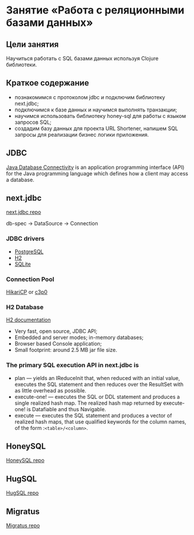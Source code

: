 # Занятие «Работа с реляционными базами данных»

## Цели занятия

Научиться работать с SQL базами данных используя Clojure библиотеки.

## Краткое содержание

- познакомимся с протоколом jdbc и подключим библиотеку next.jdbc;
- подключимся к базе данных и научимся выполнять транзакции;
- научимся использовать библиотеку honey-sql для работы с языком запросов SQL;
- создадим базу данных для проекта URL Shortener, напишем SQL запросы для реализации бизнес логики приложения.

## JDBC

[Java Database Connectivity](https://en.wikipedia.org/wiki/Java_Database_Connectivity) is an application programming interface (API) for the Java programming language which defines how a client may access a database.

## next.jdbc

[next.jdbc repo](https://github.com/seancorfield/next-jdbc)

db-spec -> DataSource -> Connection

### JDBC drivers

- [PostgreSQL](https://central.sonatype.com/artifact/org.postgresql/postgresql)
- [H2](https://central.sonatype.com/artifact/com.h2database/h2)
- [SQLite](https://central.sonatype.com/artifact/org.xerial/sqlite-jdbc)

### Connection Pool

[HikariCP](https://github.com/brettwooldridge/HikariCP) or [c3p0](https://github.com/swaldman/c3p0)

### H2 Database

[H2 documentation](https://www.h2database.com/html/main.html)

- Very fast, open source, JDBC API;
- Embedded and server modes; in-memory databases;
- Browser based Console application;
- Small footprint: around 2.5 MB jar file size.

### The primary SQL execution API in next.jdbc is

- plan — yields an IReduceInit that, when reduced with an initial value, executes the SQL statement and then reduces over the ResultSet with as little overhead as possible.
- execute-one! — executes the SQL or DDL statement and produces a single realized hash map. The realized hash map returned by execute-one! is Datafiable and thus Navigable.
- execute — executes the SQL statement and produces a vector of realized hash maps, that use qualified keywords for the column names, of the form :`<table>/<column>`.

## HoneySQL

[HoneySQL repo](https://github.com/seancorfield/honeysql)

## HugSQL

[HugSQL repo](https://github.com/layerware/hugsql)

## Migratus

[Migratus repo](https://github.com/yogthos/migratus)
